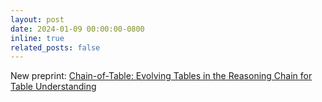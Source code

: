 ```yaml
---
layout: post
date: 2024-01-09 00:00:00-0800
inline: true
related_posts: false
---
```

New preprint: [Chain-of-Table: Evolving Tables in the Reasoning Chain for Table Understanding](https://arxiv.org/abs/2401.04398)
